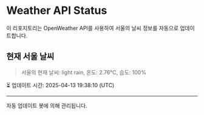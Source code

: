 
# Weather API Status

이 리포지토리는 OpenWeather API를 사용하여 서울의 날씨 정보를 자동으로 업데이트합니다.

## 현재 서울 날씨
> 서울의 현재 날씨: light rain, 온도: 2.76°C, 습도: 100%

⏳ 업데이트 시간: 2025-04-13 19:38:10 (UTC)

---
자동 업데이트 봇에 의해 관리됩니다.
